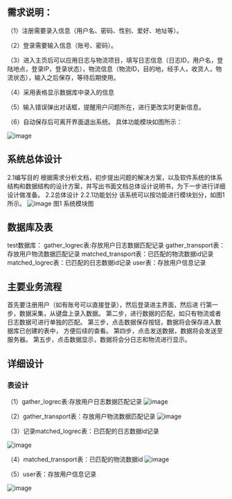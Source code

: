 ## 需求说明：
  （1）注册需要录入信息（用户名、密码、性别、爱好、地址等）。
  
  （2）登录需要输入信息（账号、密码）。
  
  （3）进入主页后可以应用日志与物流项目，填写日志信息（日志ID，用户名，登陆地点，登录IP，登录状态），物流信息（物流ID，目的地，经手人，收货人，物流状态），输入之后保存，等待后期使用。
  
  （4）采用表格显示数据库中录入的信息
  
  （5）输入错误弹出对话框，提醒用户问题所在，进行更改实时更新信息。
  
  （6）自动保存后可离开界面退出系统。
具体功能模块如图所示：

![image](https://user-images.githubusercontent.com/60099213/141681442-8793843e-181f-4040-be65-c05a7f982567.png)

## 系统总体设计
2.1编写目的
  根据需求分析文档，初步提出问题的解决方案，以及软件系统的体系结构和数据结构的设计方案，并写出书面文档总体设计说明书，为下一步进行详细设计做准备。
2.2总体设计
2.2.1功能划分
  该系统可以按功能进行模块划分，如图1所示。
![image](https://user-images.githubusercontent.com/60099213/141681410-ff01defe-5453-4187-861d-a5f7bc7a960d.png)
图1  系统模块图
## 数据库及表
  test数据库：
  gather_logrec表:存放用户日志数据匹配记录
  gather_transport表：存放用户物流数据匹配记录
  matched_transport表：已匹配的物流数据id记录
  matched_logrec表：已匹配的日志数据id记录
  user表：存放用户信息记录
## 主要业务流程
首先要注册用户（如有账号可以直接登录），然后登录进主界面，然后进		行第一步，数据采集，从键盘上录入数据。
第二步，进行数据的匹配，如只有物流或者日志数据可进行单独的匹配。
第三步，点击数据保存按钮，数据将会保存进入数据库已创建的表中，		方便后续的查看。
第四步，点击发送数据，数据将会发送至服务器。
第五步，点击数据显示，数据将会分日志和物流进行显示。

## 详细设计
### 表设计
（1）gather_logrec表:存放用户日志数据匹配记录
![image](https://user-images.githubusercontent.com/60099213/141681452-c1352f3c-53d1-4233-ab40-a2de1cdafff0.png)


（2）gather_transport表：存放用户物流数据匹配记录
![image](https://user-images.githubusercontent.com/60099213/141681455-652a5f8a-acfb-404f-bb62-450b62fbb0f6.png)

（3）记录matched_logrec表：已匹配的日志数据id记录

![image](https://user-images.githubusercontent.com/60099213/141681458-f9d23ccc-903f-4f91-bed0-b93db753dcac.png)

（4）matched_transport表：已匹配的物流数据id
![image](https://user-images.githubusercontent.com/60099213/141681459-9dd1420b-0c24-4692-a94f-9658fcea9d03.png)

（5）user表：存放用户信息记录

![image](https://user-images.githubusercontent.com/60099213/141681463-198fa7b6-3cc2-4d45-aaed-f2114d12902a.png)
